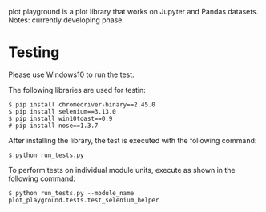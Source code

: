 plot playground is a plot library that works on Jupyter and Pandas datasets. Notes: currently developing phase.

# Testing

Please use Windows10 to run the test.

The following libraries are used for testin:

```
$ pip install chromedriver-binary==2.45.0
$ pip install selenium==3.13.0
$ pip install win10toast==0.9
# pip install nose==1.3.7
```

After installing the library, the test is executed with the following command:

```
$ python run_tests.py
```

To perform tests on individual module units, execute as shown in the following command:

```
$ python run_tests.py --module_name plot_playground.tests.test_selenium_helper
```
